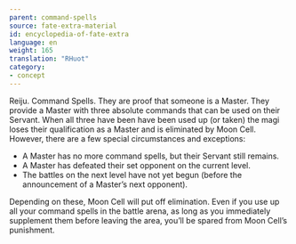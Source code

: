 ```yaml
---
parent: command-spells
source: fate-extra-material
id: encyclopedia-of-fate-extra
language: en
weight: 165
translation: "RHuot"
category:
- concept
---
```


Reiju. Command Spells.
They are proof that someone is a Master. They provide a Master with three absolute commands that can be used on their Servant.
When all three have been have been used up (or taken) the magi loses their qualification as a Master and is eliminated by Moon Cell.
However, there are a few special circumstances and exceptions:

- A Master has no more command spells, but their Servant still remains.
- A Master has defeated their set opponent on the current level.
- The battles on the next level have not yet begun (before the announcement of a Master’s next opponent).

Depending on these, Moon Cell will put off elimination.
Even if you use up all your command spells in the battle arena, as long as you immediately supplement them before leaving the area, you’ll be spared from Moon Cell’s punishment.
